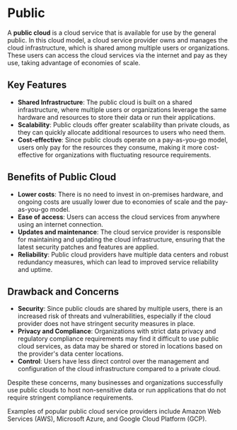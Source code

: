 # Public

A **public cloud** is a cloud service that is available for use by the general public. In this cloud model, a cloud service provider owns and manages the cloud infrastructure, which is shared among multiple users or organizations. These users can access the cloud services via the internet and pay as they use, taking advantage of economies of scale.

## Key Features

* **Shared Infrastructure**: The public cloud is built on a shared infrastructure, where multiple users or organizations leverage the same hardware and resources to store their data or run their applications.
* **Scalability**: Public clouds offer greater scalability than private clouds, as they can quickly allocate additional resources to users who need them.
* **Cost-effective**: Since public clouds operate on a pay-as-you-go model, users only pay for the resources they consume, making it more cost-effective for organizations with fluctuating resource requirements.

## Benefits of Public Cloud

- **Lower costs**: There is no need to invest in on-premises hardware, and ongoing costs are usually lower due to economies of scale and the pay-as-you-go model.
- **Ease of access**: Users can access the cloud services from anywhere using an internet connection.
- **Updates and maintenance**: The cloud service provider is responsible for maintaining and updating the cloud infrastructure, ensuring that the latest security patches and features are applied.
- **Reliability**: Public cloud providers have multiple data centers and robust redundancy measures, which can lead to improved service reliability and uptime.

## Drawback and Concerns

* **Security**: Since public clouds are shared by multiple users, there is an increased risk of threats and vulnerabilities, especially if the cloud provider does not have stringent security measures in place.
* **Privacy and Compliance**: Organizations with strict data privacy and regulatory compliance requirements may find it difficult to use public cloud services, as data may be shared or stored in locations based on the provider's data center locations.
* **Control**: Users have less direct control over the management and configuration of the cloud infrastructure compared to a private cloud.

Despite these concerns, many businesses and organizations successfully use public clouds to host non-sensitive data or run applications that do not require stringent compliance requirements.

Examples of popular public cloud service providers include Amazon Web Services (AWS), Microsoft Azure, and Google Cloud Platform (GCP).